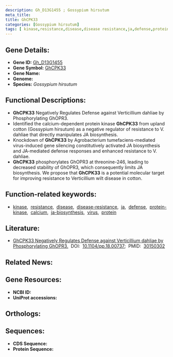 ```yaml
---
description: Gh_D13G1455 ; Gossypium hirsutum
meta_title:
title: GhCPK33
categories: [Gossypium hirsutum]
tags: [ kinase,resistance,disease,disease resistance,ja,defense,protein kinase,calcium,ja biosynthesis,virus,protein ]
---
```


## Gene Details:
- **Gene ID:** [Gh_D13G1455]()
- **Gene Symbol:** <u>GhCPK33</u>
- **Gene Name:** 
- **Genome:** []()
- **Species:** *Gossypium hirsutum*

## Functional Descriptions:
   - **GhCPK33** Negatively Regulates Defense against Verticillium dahliae by Phosphorylating GhOPR3.
   - Identified the calcium-dependent protein kinase **GhCPK33** from upland cotton (Gossypium hirsutum) as a negative regulator of resistance to V. dahliae that directly manipulates JA biosynthesis.
   - Knockdown of **GhCPK33** by Agrobacterium tumefaciens-mediated virus-induced gene silencing constitutively activated JA biosynthesis and JA-mediated defense responses and enhanced resistance to V. dahliae.
   - **GhCPK33** phosphorylates GhOPR3 at threonine-246, leading to decreased stability of GhOPR3, which consequently limits JA biosynthesis. We propose that **GhCPK33** is a potential molecular target for improving resistance to Verticillium wilt disease in cotton.

## Function-related keywords:
   - [kinase](/tags/kinase/),&nbsp;&nbsp;[resistance](/tags/resistance/),&nbsp;&nbsp;[disease](/tags/disease/),&nbsp;&nbsp;[disease-resistance](/tags/disease-resistance/),&nbsp;&nbsp;[ja](/tags/ja/),&nbsp;&nbsp;[defense](/tags/defense/),&nbsp;&nbsp;[protein-kinase](/tags/protein-kinase/),&nbsp;&nbsp;[calcium](/tags/calcium/),&nbsp;&nbsp;[ja-biosynthesis](/tags/ja-biosynthesis/),&nbsp;&nbsp;[virus](/tags/virus/),&nbsp;&nbsp;[protein](/tags/protein/)

## Literature:
   - [GhCPK33 Negatively Regulates Defense against Verticillium dahliae by Phosphorylating GhOPR3.](https://doi.org/10.1104/pp.18.00737)&nbsp;&nbsp;DOI:&nbsp;&nbsp;[10.1104/pp.18.00737](https://doi.org/10.1104/pp.18.00737);&nbsp;&nbsp;PMID:&nbsp;&nbsp;[30150302](https://pubmed.ncbi.nlm.nih.gov/30150302/)

## Related News:

## Gene Resources:
- **NCBI ID:**  [](https://www.ncbi.nlm.nih.gov/gene/?term=)
- **UniProt accessions:**  [](https://www.uniprot.org/uniprotkb//entry)

## Orthologs:

## Sequences:
- **CDS Sequence:**
- **Protein Sequence:**
